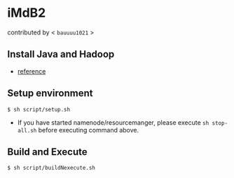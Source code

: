 # iMdB2
contributed by < `bauuuu1021` >
## Install Java and Hadoop
* [reference](https://hackmd.io/s/rk72mDZj4)

## Setup environment
```
$ sh script/setup.sh
```
* If you have started namenode/resourcemanger, please execute `sh stop-all.sh` before executing command above.

## Build and Execute
```
$ sh script/buildNexecute.sh
```
